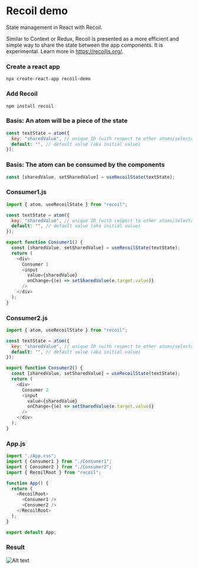 # Recoil demo

State management in React with Recoil.

Similar to Context or Redux, Recoil is presented as a more efficient and simple way to share the state between the app components. It is experimental. Learn more in https://recoiljs.org/.

### Create a react app

`npx create-react-app recoil-demo`

### Add Recoil

`npm install recoil`

### Basis: An atom will be a piece of the state

```javascript
const textState = atom({
  key: "sharedValue", // unique ID (with respect to other atoms/selectors)
  default: "", // default value (aka initial value)
});
```

### Basis: The atom can be consumed by the components

```javascript
const [sharedValue, setSharedValue] = useRecoilState(textState);
```

### Consumer1.js

```javascript
import { atom, useRecoilState } from "recoil";

const textState = atom({
  key: "sharedValue", // unique ID (with respect to other atoms/selectors)
  default: "", // default value (aka initial value)
});

export function Consumer1() {
  const [sharedValue, setSharedValue] = useRecoilState(textState);
  return (
    <div>
      Consumer 1
      <input
        value={sharedValue}
        onChange={(e) => setSharedValue(e.target.value)}
      />
    </div>
  );
}
```

### Consumer2.js

```javascript
import { atom, useRecoilState } from "recoil";

const textState = atom({
  key: "sharedValue", // unique ID (with respect to other atoms/selectors)
  default: "", // default value (aka initial value)
});

export function Consumer2() {
  const [sharedValue, setSharedValue] = useRecoilState(textState);
  return (
    <div>
      Consumer 2
      <input
        value={sharedValue}
        onChange={(e) => setSharedValue(e.target.value)}
      />
    </div>
  );
}
```

### App.js

```javascript
import "./App.css";
import { Consumer1 } from "./Consumer1";
import { Consumer2 } from "./Consumer2";
import { RecoilRoot } from "recoil";

function App() {
  return (
    <RecoilRoot>
      <Consumer1 />
      <Consumer2 />
    </RecoilRoot>
  );
}

export default App;
```

### Result

![Alt text](assets/image.PNG "screenshot")
